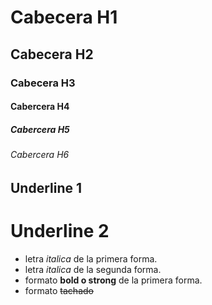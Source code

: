 # Cabecera H1
## Cabecera H2
### Cabecera H3
#### Cabercera H4
##### Cabercera H5
###### Cabercera H6

Underline 1
-----------

Underline 2
===========

 - letra *italica* de la primera forma.
 - letra _italica_ de la segunda forma.
 - formato **bold o strong** de la primera forma.
 - formato ~~tachado~~